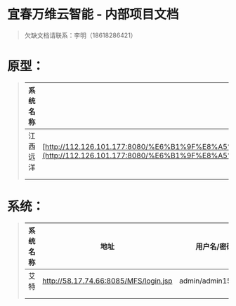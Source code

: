 # 宜春万维云智能 - 内部项目文档

> 
>
> 欠缺文档请联系：李明（18618286421）



# 原型：

> | 系统名称 | 地址                                                         |
> | -------- | ------------------------------------------------------------ |
> | 江西远洋 | [http://112.126.101.177:8080/%E6%B1%9F%E8%A5%BF%E8%BF%9C%E6%B4%8B%E5%8E%9F%E5%9E%8B](http://112.126.101.177:8080/%E6%B1%9F%E8%A5%BF%E8%BF%9C%E6%B4%8B%E5%8E%9F%E5%9E%8B) |
> |          |                                                              |
> |          |                                                              |
>
> 



# 系统：

> | 系统名称 | 地址                                  | 用户名/密码       |
> | -------- | ------------------------------------- | ----------------- |
> | 艾特     | http://58.17.74.66:8085/MFS/login.jsp | admin/admin159753 |
> |          |                                       |                   |
> |          |                                       |                   |
>
> 

